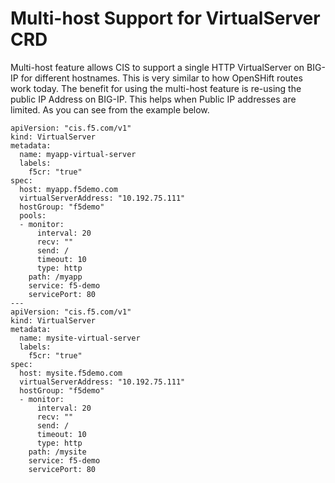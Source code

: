 # Multi-host Support for VirtualServer CRD

Multi-host feature allows CIS to support a single HTTP VirtualServer on BIG-IP for different hostnames. This is very similar to how OpenSHift routes work today. The benefit for using the multi-host feature is re-using the public IP Address on BIG-IP. This helps when Public IP addresses are limited. As you can see from the example below. 

```
apiVersion: "cis.f5.com/v1"
kind: VirtualServer
metadata:
  name: myapp-virtual-server
  labels:
    f5cr: "true"
spec:
  host: myapp.f5demo.com
  virtualServerAddress: "10.192.75.111"
  hostGroup: "f5demo"
  pools:
  - monitor:
      interval: 20
      recv: ""
      send: /
      timeout: 10
      type: http
    path: /myapp
    service: f5-demo
    servicePort: 80
---
apiVersion: "cis.f5.com/v1"
kind: VirtualServer
metadata:
  name: mysite-virtual-server
  labels:
    f5cr: "true"
spec:
  host: mysite.f5demo.com
  virtualServerAddress: "10.192.75.111"
  hostGroup: "f5demo"
  - monitor:
      interval: 20
      recv: ""
      send: /
      timeout: 10
      type: http
    path: /mysite
    service: f5-demo
    servicePort: 80
```
